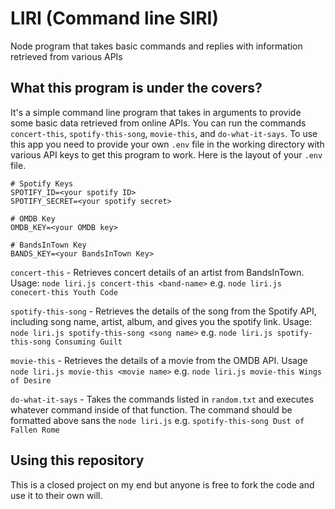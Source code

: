 # LIRI (Command line SIRI)

Node program that takes basic commands and replies with information retrieved from various APIs

## What this program is under the covers?

It's a simple command line program that takes in arguments to provide some basic data retrieved from online APIs. You can run the commands `concert-this`, `spotify-this-song`, `movie-this`, and `do-what-it-says`. To use this app you need to provide your own `.env` file in the working directory with various API keys to get this program to work. Here is the layout of your `.env` file.

```
# Spotify Keys
SPOTIFY_ID=<your spotify ID>
SPOTIFY_SECRET=<your spotify secret>

# OMDB Key
OMDB_KEY=<your OMDB key>

# BandsInTown Key
BANDS_KEY=<your BandsInTown Key>
```

`concert-this` - Retrieves concert details of an artist from BandsInTown. Usage: `node liri.js concert-this <band-name>` e.g. `node liri.js conecert-this Youth Code`

`spotify-this-song` - Retrieves the details of the song from the Spotify API, including song name, artist, album, and gives you the spotify link. Usage: `node liri.js spotify-this-song <song name>` e.g. `node liri.js spotify-this-song Consuming Guilt`

`movie-this` - Retrieves the details of a movie from the OMDB API. Usage `node liri.js movie-this <movie name>` e.g. `node liri.js movie-this Wings of Desire`

`do-what-it-says` - Takes the commands listed in `random.txt` and executes whatever command inside of that function. The command should be formatted above sans the `node liri.js` e.g. `spotify-this-song Dust of Fallen Rome`

## Using this repository

This is a closed project on my end but anyone is free to fork the code and use it to their own will. 